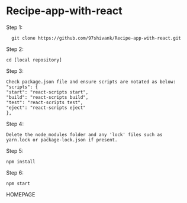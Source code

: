 # Recipe-app-with-react

Step 1:

      git clone https://github.com/97shivank/Recipe-app-with-react.git

Step 2:

    cd [local repository]
    
Step 3:

    Check package.json file and ensure scripts are notated as below:
    "scripts": {
    "start": "react-scripts start",
    "build": "react-scripts build",
    "test": "react-scripts test",
    "eject": "react-scripts eject"
    },
  
Step 4: 

    Delete the node_modules folder and any 'lock' files such as 
    yarn.lock or package-lock.json if present.

Step 5: 

    npm install

Step 6:

    npm start
    

HOMEPAGE 



   
